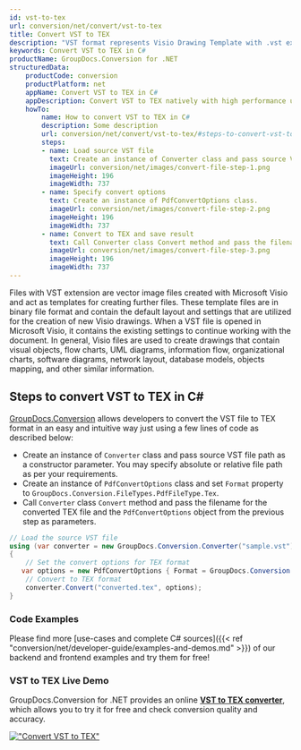 ```yaml
---
id: vst-to-tex
url: conversion/net/convert/vst-to-tex
title: Convert VST to TEX
description: "VST format represents Visio Drawing Template with .vst extension. Learn how to convert VST to TEX file programmatically in C# language using GroupDocs.Conversion for .NET library."
keywords: Convert VST to TEX in C#
productName: GroupDocs.Conversion for .NET
structuredData:
    productCode: conversion
    productPlatform: net
    appName: Convert VST to TEX in C#
    appDescription: Convert VST to TEX natively with high performance using C# language and server side GroupDocs.Conversion for .NET APIs, without the use of any software like Microsoft or Open Office.
    howTo:
        name: How to convert VST to TEX in C# 
        description: Some description
        url: conversion/net/convert/vst-to-tex/#steps-to-convert-vst-to-tex-in-c
        steps:
        - name: Load source VST file 
          text: Create an instance of Converter class and pass source VST file path as a constructor parameter. You may specify absolute or relative file path as per your requirements. 
          imageUrl: conversion/net/images/convert-file-step-1.png
          imageHeight: 196
          imageWidth: 737
        - name: Specify convert options 
          text: Create an instance of PdfConvertOptions class.
          imageUrl: conversion/net/images/convert-file-step-2.png
          imageHeight: 196
          imageWidth: 737
        - name: Convert to TEX and save result 
          text: Call Converter class Convert method and pass the filename for the converted HTML file and the PdfConvertOptions object from the previous step as parameters.
          imageUrl: conversion/net/images/convert-file-step-3.png
          imageHeight: 196
          imageWidth: 737
---
```


Files with VST extension are vector image files created with Microsoft Visio and act as templates for creating further files. These template files are in binary file format and contain the default layout and settings that are utilized for the creation of new Visio drawings. When a VST file is opened in Microsoft Visio, it contains the existing settings to continue working with the document. In general, Visio files are used to create drawings that contain visual objects, flow charts, UML diagrams, information flow, organizational charts, software diagrams, network layout, database models, objects mapping, and other similar information.

## Steps to convert VST to TEX in C#

[GroupDocs.Conversion](https://products.groupdocs.com/conversion/net) allows developers to convert the VST file to TEX format in an easy and intuitive way just using a few lines of code as described below:

* Create an instance of `Converter` class and pass source VST file path as a constructor parameter. You may specify absolute or relative file path as per your requirements. 
* Create an instance of `PdfConvertOptions` class and set `Format` property to `GroupDocs.Conversion.FileTypes.PdfFileType.Tex`.
* Call `Converter` class `Convert` method and pass the filename for the converted TEX file and the `PdfConvertOptions` object from the previous step as parameters.

```csharp
// Load the source VST file
using (var converter = new GroupDocs.Conversion.Converter("sample.vst"))
{
    // Set the convert options for TEX format
   var options = new PdfConvertOptions { Format = GroupDocs.Conversion.FileTypes.PdfFileType.Tex };
    // Convert to TEX format
    converter.Convert("converted.tex", options);
}
```

### Code Examples

Please find more [use-cases and complete C# sources]({{< ref "conversion/net/developer-guide/examples-and-demos.md" >}}) of our backend and frontend examples and try them for free!

### VST to TEX Live Demo

GroupDocs.Conversion for .NET provides an online [**VST to TEX converter**](https://products.groupdocs.app/conversion/vst-to-tex), which allows you to try it for free and check conversion quality and accuracy.

[!["Convert VST to TEX"](conversion/net/images/convert-to-tex/convert-vst-to-tex.png)](https://products.groupdocs.app/conversion/vst-to-tex)